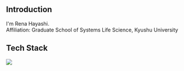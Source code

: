 ## Introduction
I'm Rena Hayashi. <br />
Affiliation: Graduate School of Systems Life Science, Kyushu University

## Tech Stack
<img src="https://skillicons.dev/icons?i=html,css,cs,py,r,rails,ruby,github,vscode,discord,gmail" /> <br /><br />
<!--
**RenaHayashi/RenaHayashi** is a ✨ _special_ ✨ repository because its `README.md` (this file) appears on your GitHub profile.

Here are some ideas to get you started:

- 🔭 I’m currently working on ...
- 🌱 I’m currently learning ...
- 👯 I’m looking to collaborate on ...
- 🤔 I’m looking for help with ...
- 💬 Ask me about ...
- 📫 How to reach me: ...
- 😄 Pronouns: ...
- ⚡ Fun fact: ...
-->

